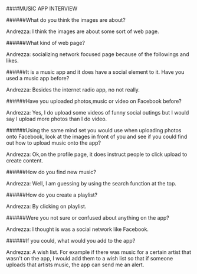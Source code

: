 ####MUSIC APP INTERVIEW

######What do you think the images are about?

Andrezza: I think the images are about some sort of web page.

######What kind of web page?

Andrezza: socializing network focused page because of the followings and likes.

######It is a music app and it does have a social element to it. Have you used a music app before?

Andrezza: Besides the internet radio app, no not really.

######Have you uploaded photos,music or video on Facebook before?

Andrezza: Yes, I do upload some videos of funny social outings but I would say I upload more photos than I do video.
 
######Using the same mind set you would use when uploading photos onto Facebook, look at the images in front of you and see if you could find out how to upload music onto the app?

Andrezza: Ok,on the profile page, it does instruct people to click upload to create content.

######How do you find new music?

Andrezza: Well, I am guessing by using the search function at the top.

######How do you create  a playlist?

Andrezza: By clicking on playlist.

######Were you not sure or confused about anything on the app?

Andrezza: I thought is was a social network like Facebook.

######If you could, what would you add to the app?

Andrezza: A wish list. For example if there was music for a certain artist that wasn't on the app, I would add them to a wish list so that if someone uploads that artists music, the app can send me an alert.